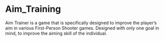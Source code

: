 # Aim_Training

Aim Trainer is a game that is specifically designed to improve the player’s aim in various First-Person Shooter games. 
Designed with only one goal in mind, to improve the aiming skill of the individual.

